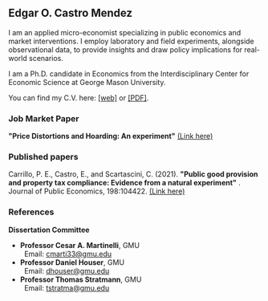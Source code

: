 ## Edgar O. Castro Mendez

I am an applied micro-economist specializing in public economics and market interventions. I employ laboratory and field experiments, alongside observational data, to provide insights and draw policy implications for real-world scenarios.

I am a Ph.D. candidate in Economics from the Interdisciplinary Center for Economic Science at George Mason University.

You can find my C.V. here: [[web]](https://ecastrom.github.io/eocastrom/cv) or [[PDF]](https://drive.google.com/file/d/14Q2V_9fIHtX4CvBdCw6HVwxmuQJ7eViJ/view?usp=drive_link).

### Job Market Paper

**"Price Distortions and Hoarding: An experiment\"** [(Link here)](https://drive.google.com/file/d/14KfuyY0jWgYsuD6m6OXHnyTfOOa-PAyA/view?usp=drive_link)

### Published papers

Carrillo, P. E., Castro, E., and Scartascini, C. (2021). **"Public good provision and property tax compliance: Evidence from a natural experiment\"** . Journal of Public Economics, 198:104422. [(Link here)](https://doi.org/10.1016/j.jpubeco.2021.104422)


### References

**Dissertation Committee**
-   **Professor Cesar A. Martinelli**, GMU\
&nbsp; Email: [cmarti33@gmu.edu](mailto:cmarti33@gmu.edu)
-   **Professor Daniel Houser**, GMU\
&nbsp; Email: <dhouser@gmu.edu>
-   **Professor Thomas Stratmann**, GMU\
&nbsp; Email: <tstratma@gmu.edu>